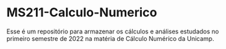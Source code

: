 # MS211-Calculo-Numerico
Esse é um repositório para armazenar os cálculos e análises estudados no primeiro semestre de 2022 na matéria de Cálculo Numérico da Unicamp.
